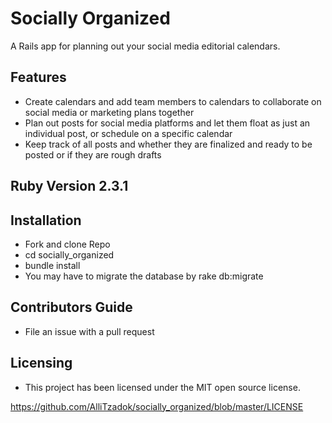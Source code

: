 # Socially Organized

A Rails app for planning out your social media editorial calendars.

## Features
* Create calendars and add team members to calendars to collaborate on social media or marketing plans together
* Plan out posts for social media platforms and let them float as just an individual post, or schedule on a specific calendar
* Keep track of all posts and whether they are finalized and ready to be posted or if they are rough drafts

## Ruby Version 2.3.1

## Installation
* Fork and clone Repo
* cd socially_organized
* bundle install
* You may have to migrate the database by rake db:migrate

## Contributors Guide
* File an issue with a pull request

## Licensing
* This project has been licensed under the MIT open source license.

https://github.com/AlliTzadok/socially_organized/blob/master/LICENSE
